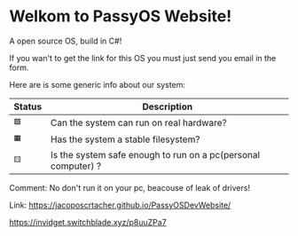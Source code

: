 # Welkom to PassyOS Website!

A open source OS, build in C#!

If you wan't to get the link for this OS you must just send you email in the form.

Here are is some generic info about our system:

| Status | Description |
| --- | --- |
| `🟩` | Can the system can run on real hardware? |
| `🟧` | Has the system a stable filesystem? |
| `🟨` |  Is the system safe enough to run on a pc(personal computer) ?  |

Comment: No don't run it on your pc, beacouse of leak of drivers!

Link: https://jacoposcrtacher.github.io/PassyOSDevWebsite/

https://invidget.switchblade.xyz/p8uuZPa7
